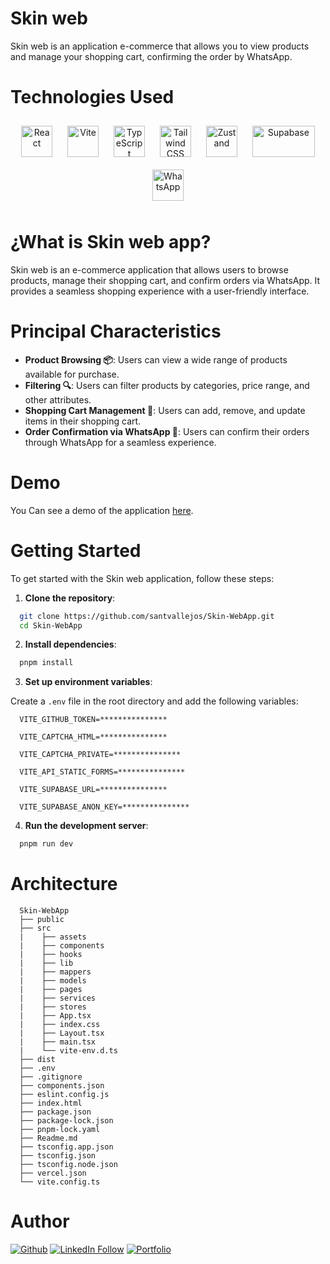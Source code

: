 # Skin web

Skin web is an application e-commerce that allows you to view products and manage your shopping cart, confirming the order by WhatsApp.

# Technologies Used

<div align="center">
  <img src="https://upload.wikimedia.org/wikipedia/commons/a/a7/React-icon.svg" alt="React" width="50" height="50" style="margin: 10px;" alt="React">
  <img src="https://vitejs.dev/logo.svg" alt="Vite" width="50" height="50" style="margin: 10px;" alt="Vite">
  <img src="https://upload.wikimedia.org/wikipedia/commons/4/4c/Typescript_logo_2020.svg" alt="TypeScript" width="50" height="50" style="margin: 10px;" alt="TypeScript">
  <img src="https://upload.wikimedia.org/wikipedia/commons/d/d5/Tailwind_CSS_Logo.svg" alt="Tailwind CSS" width="50" height="50" style="margin: 10px;" alt="Tailwind CSS">
  <img src="https://zustand-demo.pmnd.rs/logo192.png" alt="Zustand" width="50" height="50" style="margin: 10px;" alt="Zustand">
  <img src="https://supabase.com/docs/img/supabase-logo-wordmark--dark.svg" alt="Supabase" width="100" height="50" style="margin: 10px;" alt="Supabase" >
  <img src="https://upload.wikimedia.org/wikipedia/commons/6/6b/WhatsApp.svg" alt="WhatsApp" width="50" height="50" style="margin: 10px;" alt="WhatsApp">
</div>

# ¿What is Skin web app?

Skin web is an e-commerce application that allows users to browse products, manage their shopping cart, and confirm orders via WhatsApp. It provides a seamless shopping experience with a user-friendly interface.

# Principal Characteristics

- **Product Browsing 📦**: Users can view a wide range of products available for purchase.
- **Filtering 🔍**: Users can filter products by categories, price range, and other attributes.
- **Shopping Cart Management 🛒**: Users can add, remove, and update items in their shopping cart.
- **Order Confirmation via WhatsApp 📱**: Users can confirm their orders through WhatsApp for a seamless experience.

# Demo

You Can see a demo of the application [here](https://skincts.vercel.app/).

# Getting Started

To get started with the Skin web application, follow these steps:
1. **Clone the repository**:

```bash
  git clone https://github.com/santvallejos/Skin-WebApp.git
  cd Skin-WebApp
```

2. **Install dependencies**:

```bash
  pnpm install
```

3. **Set up environment variables**:

Create a `.env` file in the root directory and add the following variables:

```env
  VITE_GITHUB_TOKEN=***************

  VITE_CAPTCHA_HTML=***************

  VITE_CAPTCHA_PRIVATE=***************

  VITE_API_STATIC_FORMS=***************

  VITE_SUPABASE_URL=***************

  VITE_SUPABASE_ANON_KEY=***************
```

4. **Run the development server**:

```bash
  pnpm run dev
```

# Architecture

```
  Skin-WebApp
  ├── public
  ├── src
  |    ├── assets
  |    ├── components
  |    ├── hooks
  |    ├── lib
  |    ├── mappers
  |    ├── models
  |    ├── pages
  |    ├── services
  |    ├── stores
  |    ├── App.tsx
  |    ├── index.css
  |    ├── Layout.tsx
  |    ├── main.tsx
  |    └── vite-env.d.ts
  ├── dist
  ├── .env
  ├── .gitignore
  ├── components.json
  ├── eslint.config.js
  ├── index.html
  ├── package.json
  ├── package-lock.json
  ├── pnpm-lock.yaml
  ├── Readme.md
  ├── tsconfig.app.json
  ├── tsconfig.json
  ├── tsconfig.node.json
  ├── vercel.json
  └── vite.config.ts
```

# Author
[![Github](https://img.icons8.com/?size=50&id=62856&format=png&color=000000)](https://github.com/santvallejos)
[![LinkedIn Follow](https://img.icons8.com/?size=50&id=447&format=png&color=000000)](https://www.linkedin.com/in/santiago-vallejos-97a933236/)
[![Portfolio](https://img.icons8.com/?size=50&id=3685&format=png&color=000000)](https://santvallejos.dev/)